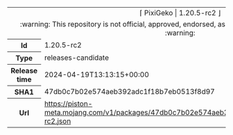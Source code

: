 <html><table>
<tr><td colspan="2" align="center"><img width="0" height="0"><br/>⌈ PixiGeko | 1.20.5-rc2 ⌋<br/><img width="0" height="0"></td></tr>
<tr><td colspan="2" align="center"><img width="0" height="0"><br/>
:warning: This repository is not official, approved, endorsed, associated or connected with Mojang :warning:
<br/><img width="0" height="0"></td></tr>
<tr><th>Id</th><td>1.20.5-rc2</td></tr>
<tr><th>Type</th><td>releases-candidate</td></tr>
<tr><th>Release time</th><td>2024-04-19T13:13:15+00:00</td></tr>
<tr><th>SHA1</th><td>47db0c7b02e574aeb392adc1f18b7eb0513f8d97</td></tr>
<tr><th>Url</th><td><a href="https://piston-meta.mojang.com/v1/packages/47db0c7b02e574aeb392adc1f18b7eb0513f8d97/1.20.5-rc2.json">https://piston-meta.mojang.com/v1/packages/47db0c7b02e574aeb392adc1f18b7eb0513f8d97/1.20.5-rc2.json</a></td></tr>